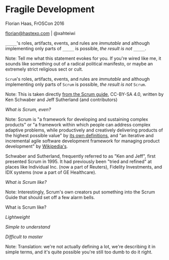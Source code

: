 # Fragile Development

Florian Haas, FrOSCon 2016

florian@hastexo.com | @xahteiwi


`_____`'s roles, artifacts, events, and rules are _immutable_ and
although implementing only parts of `_____` is possible, _the result
is not_ `_____`.

Note: Tell me what this statement evokes for you. If you're wired like
me, it sounds like something out of a radical political manifesto, or
maybe an extremely strict religious sect or cult.


`Scrum`'s roles, artifacts, events, and rules are _immutable_ and
although implementing only parts of `Scrum` is possible, _the result
is not_ `Scrum`.

Note: This is taken directly [from the Scrum
guide](http://www.scrumguides.org/scrum-guide.html#endnote), CC-BY-SA
4.0, written by Ken Schwaber and Jeff Sutherland (and contributors)


_What is Scrum, even?_

Note: Scrum is "a framework for developing and sustaining complex
products" or "a framework within which people can address complex
adaptive problems, while productively and creatively delivering
products of the highest possible value" by [its own
definitions](http://www.scrumguides.org/scrum-guide.html), and "an
iterative and incremental agile software development framework for
managing product development" by
[Wikipedia's](https://en.wikipedia.org/wiki/Scrum_(software_development)).

Schwaber and Sutherland, frequently referred to as
"Ken and Jeff", first presented Scrum in 1995. It had previously been
"tried and refined" at places like Individual Inc. (now a part of
Reuters), Fidelity Investments, and IDX systems (now a part of GE
Healthcare).


_What is Scrum like?_

Note: Interestingly, Scrum's own creators put something into the Scrum
Guide that should set off a few alarm bells.


What is Scrum like?

_Lightweight_

_Simple to understand_

_Difficult to master_

Note: Translation: we're not actually defining a lot, we're describing
it in simple terms, and it's quite possible you're still too dumb to
do it right.
